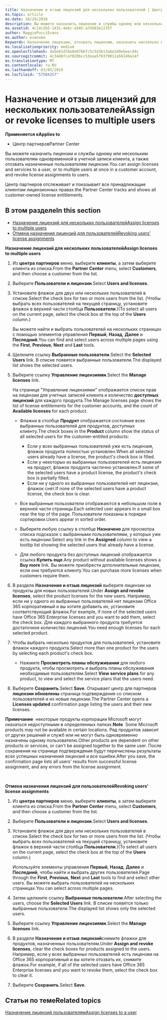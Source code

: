 ```yaml
---
title: Назначение и отзыв лицензий для нескольких пользователей | Центр партнеров
ms.topic: article
ms.date: 10/29/2018
description: Вы можете назначить лицензии и службы одному или нескольким пользователям одновременной в учетной записи клиента, а также отозвать назначенные пользователям лицензии.
ms.assetid: 4c14c2b5-1431-4e6c-a505-a74503e1235f
author: MaggiePucciEvans
ms.author: evansma
Keywords: Назначение лицензии, отозвать лицензию, назначить несколько пользователей
ms.localizationpriority: medium
ms.openlocfilehash: 4a5e81d78a8e07b6fc5c5d3b13a6e2d9ebeecd4c
ms.sourcegitcommit: 4c34d6fcaf020bcc53eaa5f0379011a56149a14f
ms.translationtype: MT
ms.contentlocale: ru-RU
ms.lasthandoff: 03/05/2019
ms.locfileid: "57584257"
---
```

# <a name="assign-or-revoke-licenses-to-multiple-users"></a><span data-ttu-id="8cfd4-104">Назначение и отзыв лицензий для нескольких пользователей</span><span class="sxs-lookup"><span data-stu-id="8cfd4-104">Assign or revoke licenses to multiple users</span></span>

<span data-ttu-id="8cfd4-105">**Применяется к**</span><span class="sxs-lookup"><span data-stu-id="8cfd4-105">**Applies to**</span></span>

-  <span data-ttu-id="8cfd4-106">Центр партнеров</span><span class="sxs-lookup"><span data-stu-id="8cfd4-106">Partner Center</span></span>

<span data-ttu-id="8cfd4-107">Вы можете назначить лицензии и службы одному или нескольким пользователям одновременной в учетной записи клиента, а также отозвать назначенные пользователям лицензии.</span><span class="sxs-lookup"><span data-stu-id="8cfd4-107">You can assign licenses and services to a user, or to multiple users at once in a customer account, and revoke license assignments to users.</span></span>

<span data-ttu-id="8cfd4-108">Центр партнеров отслеживает и показывает все принадлежащие клиентам лицензионных правах.</span><span class="sxs-lookup"><span data-stu-id="8cfd4-108">the Partner Center tracks and shows all customer-owned license entitlements.</span></span>

## <a name="in-this-section"></a><span data-ttu-id="8cfd4-109">В этом разделе</span><span class="sxs-lookup"><span data-stu-id="8cfd4-109">In this section</span></span>


-   [<span data-ttu-id="8cfd4-110">Назначение лицензий для нескольких пользователей</span><span class="sxs-lookup"><span data-stu-id="8cfd4-110">Assign licenses to multiple users</span></span>](#assign-licenses-to-groups)
-   [<span data-ttu-id="8cfd4-111">Отмена назначения лицензий для пользователей</span><span class="sxs-lookup"><span data-stu-id="8cfd4-111">Revoking users' license assignments</span></span>](#revoking-licenses)

<a href="" id="assign-licenses-to-groups"></a>
<span data-ttu-id="8cfd4-112">**Назначение лицензий для нескольких пользователей**</span><span class="sxs-lookup"><span data-stu-id="8cfd4-112">**Assign licenses to multiple users**</span></span>

1.  <span data-ttu-id="8cfd4-113">Из **центра партнеров** меню, выберите **клиенты**, а затем выберите клиента из списка.</span><span class="sxs-lookup"><span data-stu-id="8cfd4-113">From the **Partner Center** menu, select **Customers**, and then choose a customer from the list.</span></span>
2.  <span data-ttu-id="8cfd4-114">Выберите **Пользователи и лицензии**.</span><span class="sxs-lookup"><span data-stu-id="8cfd4-114">Select **Users and licenses**.</span></span>
3.  <span data-ttu-id="8cfd4-115">Установите флажок для двух или нескольких пользователей в списке.</span><span class="sxs-lookup"><span data-stu-id="8cfd4-115">Select the check box for two or more users from the list.</span></span> <span data-ttu-id="8cfd4-116">(Чтобы выбрать всех пользователей на текущей страницу, установите флажок в верхней части столбца **Пользователи**.)</span><span class="sxs-lookup"><span data-stu-id="8cfd4-116">(To select all users on the current page, select the check box at the top of the **Users** column.)</span></span>

    <span data-ttu-id="8cfd4-117">Вы можете найти и выбрать пользователей на нескольких страницах с помощью элементов управления **Первый**, **Назад**, **Далее** и **Последний**.</span><span class="sxs-lookup"><span data-stu-id="8cfd4-117">You can find and select users across multiple pages using the **First**, **Previous**, **Next** and **Last** tools.</span></span>

4.  <span data-ttu-id="8cfd4-118">Щелкните ссылку **Выбранные пользователи**.</span><span class="sxs-lookup"><span data-stu-id="8cfd4-118">Select the **Selected Users** link.</span></span> <span data-ttu-id="8cfd4-119">В списке появятся выбранные пользователи.</span><span class="sxs-lookup"><span data-stu-id="8cfd4-119">The displayed list shows the selected users.</span></span>
5.  <span data-ttu-id="8cfd4-120">Выберите ссылку **Управление лицензиями**.</span><span class="sxs-lookup"><span data-stu-id="8cfd4-120">Select the **Manage licenses** link.</span></span>

    <span data-ttu-id="8cfd4-121">На странице "Управление лицензиями" отображается список прав на лицензии для учетных записей клиента и количество **доступных лицензий** для каждого продукта.</span><span class="sxs-lookup"><span data-stu-id="8cfd4-121">The Manage licenses page shows the list of license entitlements for the customer accounts, and the count of **Available licenses** for each product.</span></span>

    -   <span data-ttu-id="8cfd4-122">Флажки в столбце **Продукт** отображается состояние всех выбранных пользователей для продуктов, доступных клиенту.</span><span class="sxs-lookup"><span data-stu-id="8cfd4-122">The check boxes in the **Product** column show the status of all selected users for the customer-entitled products:</span></span>

        -   <span data-ttu-id="8cfd4-123">Если у всех выбранных пользователей уже есть лицензия, флажок продукта полностью установлен.</span><span class="sxs-lookup"><span data-stu-id="8cfd4-123">When all selected users already have a license, the product's check box is filled.</span></span>
        -   <span data-ttu-id="8cfd4-124">Если у некоторых из выбранных пользователей есть лицензия на продукт, флажок продукта частично установлен.</span><span class="sxs-lookup"><span data-stu-id="8cfd4-124">If some of the selected users have a product license, the product's check box is partially filled.</span></span>
        -   <span data-ttu-id="8cfd4-125">Если ни у одного из выбранных пользователей нет лицензии, флажок снят.</span><span class="sxs-lookup"><span data-stu-id="8cfd4-125">If none of the selected users have a product license, the check box is clear.</span></span>
    -   <span data-ttu-id="8cfd4-126">Все выбранные пользователи отображаются в небольшом поле в верхней части страницы.</span><span class="sxs-lookup"><span data-stu-id="8cfd4-126">Each selected user appears in a small box near the top of the page.</span></span> <span data-ttu-id="8cfd4-127">Пользователи показаны в порядке сортировки.</span><span class="sxs-lookup"><span data-stu-id="8cfd4-127">Users appear in sorted order.</span></span>

    -   <span data-ttu-id="8cfd4-128">Выберите любую ссылку в столбце **Назначено** для просмотра списка подсказок с выбранными пользователями, у которых уже есть лицензии.</span><span class="sxs-lookup"><span data-stu-id="8cfd4-128">Select any link in the **Assigned** column to view a tooltip list showing the selected users that already have a license.</span></span>

    -   <span data-ttu-id="8cfd4-129">Для любого продукта без доступных лицензий отображается ссылка **Купить еще**.</span><span class="sxs-lookup"><span data-stu-id="8cfd4-129">Any product without available licenses shows a **Buy more** link.</span></span> <span data-ttu-id="8cfd4-130">Вы можете приобрести дополнительные лицензии, если они требуются клиенту.</span><span class="sxs-lookup"><span data-stu-id="8cfd4-130">You can purchase more licenses when customers require them.</span></span>

6.  <span data-ttu-id="8cfd4-131">В разделе **Назначение и отзыв лицензий** выберите лицензии на продукты для новых пользователей.</span><span class="sxs-lookup"><span data-stu-id="8cfd4-131">Under **Assign and revoke licenses**, select the product licenses for the new users.</span></span> <span data-ttu-id="8cfd4-132">Например, если ни у одного из выбранных пользователей нет лицензии Office 365 корпоративный и вы хотите добавить их, установите соответствующий флажок.</span><span class="sxs-lookup"><span data-stu-id="8cfd4-132">For example, if none of the selected users have Office 365 Enterprise licenses and you want to add them, select the check box.</span></span> <span data-ttu-id="8cfd4-133">Для каждого выбранного продукта требуется достаточное количество лицензий.</span><span class="sxs-lookup"><span data-stu-id="8cfd4-133">You need enough licenses for each selected product.</span></span>
7.  <span data-ttu-id="8cfd4-134">Чтобы выбрать несколько продуктов для пользователей, установите флажок каждого продукта.</span><span class="sxs-lookup"><span data-stu-id="8cfd4-134">Select more than one product for the users by selecting each product's check box.</span></span>
    -   <span data-ttu-id="8cfd4-135">Нажмите **Просмотреть планы обслуживания** для любого продукта, чтобы просмотреть и выбрать планы обслуживания необходимые пользователям.</span><span class="sxs-lookup"><span data-stu-id="8cfd4-135">Select **View service plans** for any product, to view and select the service plans that the users need.</span></span>

8.  <span data-ttu-id="8cfd4-136">Выберите **Сохранить**.</span><span class="sxs-lookup"><span data-stu-id="8cfd4-136">Select **Save**.</span></span> <span data-ttu-id="8cfd4-137">Открывает центр для партнеров **лицензии обновлены** страница подтверждения со списком пользователей и их новые лицензии.</span><span class="sxs-lookup"><span data-stu-id="8cfd4-137">The Partner Center opens a **Licenses updated** confirmation page listing the users and their new licenses.</span></span>

<span data-ttu-id="8cfd4-138">**Примечание**  некоторые продукты корпорации Microsoft могут оказаться недоступными в определенных папках.</span><span class="sxs-lookup"><span data-stu-id="8cfd4-138">**Note**  Some Microsoft products may not be available in certain locations.</span></span> <span data-ttu-id="8cfd4-139">Ряд продуктов зависит от других решений и служб или не могут быть одновременно назначены одному пользователю.</span><span class="sxs-lookup"><span data-stu-id="8cfd4-139">Other products are dependent on other products or services, or can't be assigned together to the same user.</span></span> <span data-ttu-id="8cfd4-140">После сохранения на странице подтверждения будут перечислены результаты всех успешных назначений лицензий и все ошибки.</span><span class="sxs-lookup"><span data-stu-id="8cfd4-140">After you save, the confirmation page lists all users' results from successful license assignment, and any errors from the license assignment.</span></span>

 

<a href="" id="revoking-licenses"></a>
<span data-ttu-id="8cfd4-141">**Отмена назначения лицензий для пользователей**</span><span class="sxs-lookup"><span data-stu-id="8cfd4-141">**Revoking users' license assignments**</span></span>

1.  <span data-ttu-id="8cfd4-142">Из **центра партнеров** меню, выберите **клиенты**, а затем выберите клиента из списка.</span><span class="sxs-lookup"><span data-stu-id="8cfd4-142">From the **Partner Center** menu, select **Customers**, and then choose a customer from the list.</span></span>
2.  <span data-ttu-id="8cfd4-143">Выберите **Пользователи и лицензии**.</span><span class="sxs-lookup"><span data-stu-id="8cfd4-143">Select **Users and licenses**.</span></span>
3.  <span data-ttu-id="8cfd4-144">Установите флажок для двух или нескольких пользователей в списке.</span><span class="sxs-lookup"><span data-stu-id="8cfd4-144">Select the check box for two or more users from the list.</span></span> <span data-ttu-id="8cfd4-145">(Чтобы выбрать всех пользователей на текущей страницу, установите флажок в верхней части столбца **Пользователи**.)</span><span class="sxs-lookup"><span data-stu-id="8cfd4-145">(To select all users on the current page, select the check box at the top of the **Users** column.)</span></span>

    <span data-ttu-id="8cfd4-146">Используйте элементы управления **Первый**, **Назад**, **Далее** и **Последний**, чтобы найти и выбрать других пользователей.</span><span class="sxs-lookup"><span data-stu-id="8cfd4-146">Page through the **First**, **Previous**, **Next** and **Last** tools to find and select other users.</span></span> <span data-ttu-id="8cfd4-147">Вы можете выбрать пользователей на нескольких страницах.</span><span class="sxs-lookup"><span data-stu-id="8cfd4-147">You can select across multiple pages.</span></span>

4.  <span data-ttu-id="8cfd4-148">Затем щелкните ссылку **Выбранные пользователи**.</span><span class="sxs-lookup"><span data-stu-id="8cfd4-148">After selecting the users, choose the **Selected Users** link.</span></span> <span data-ttu-id="8cfd4-149">В списке появятся только выбранные пользователи.</span><span class="sxs-lookup"><span data-stu-id="8cfd4-149">The displayed list shows only the selected users.</span></span>
5.  <span data-ttu-id="8cfd4-150">Выберите ссылку **Управление лицензиями**.</span><span class="sxs-lookup"><span data-stu-id="8cfd4-150">Select the **Manage licenses** link.</span></span>
6.  <span data-ttu-id="8cfd4-151">В разделе **Назначение и отзыв лицензий**снимите флажки для продуктов, назначенных пользователям.</span><span class="sxs-lookup"><span data-stu-id="8cfd4-151">Under **Assign and revoke licenses**, clear the check boxes for products assigned to the users.</span></span> <span data-ttu-id="8cfd4-152">Например, если у всех выбранных пользователей есть лицензии на Office 365 корпоративный и вы хотите отозвать их, снимите флажок.</span><span class="sxs-lookup"><span data-stu-id="8cfd4-152">For example, if all of the selected users have Office 365 Enterprise licenses and you want to revoke them, select the check box to clear it.</span></span>
7.  <span data-ttu-id="8cfd4-153">Выберите **Сохранить**.</span><span class="sxs-lookup"><span data-stu-id="8cfd4-153">Select **Save**.</span></span>

## <a name="related-topics"></a><span data-ttu-id="8cfd4-154">Статьи по теме</span><span class="sxs-lookup"><span data-stu-id="8cfd4-154">Related topics</span></span>


[<span data-ttu-id="8cfd4-155">Назначение лицензий пользователям</span><span class="sxs-lookup"><span data-stu-id="8cfd4-155">Assign licenses to a user</span></span>](assign-licenses-to-users.md)

 

 




